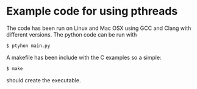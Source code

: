 # Example code for using pthreads 

The code has been run on Linux and Mac OSX using GCC and Clang with different versions. The python code can be run with 

```bash
$ ptyhon main.py
```

A makefile has been include with the C examples so a simple: 

```bash
$ make
```

should create the executable.

